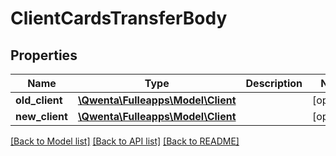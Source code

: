 # ClientCardsTransferBody

## Properties
Name | Type | Description | Notes
------------ | ------------- | ------------- | -------------
**old_client** | [**\Qwenta\Fulleapps\Model\Client**](Client.md) |  | [optional] 
**new_client** | [**\Qwenta\Fulleapps\Model\Client**](Client.md) |  | [optional] 

[[Back to Model list]](../../README.md#documentation-for-models) [[Back to API list]](../../README.md#documentation-for-api-endpoints) [[Back to README]](../../README.md)

